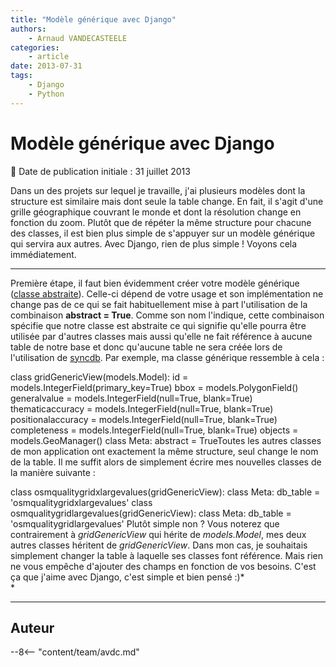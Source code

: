 ```yaml
---
title: "Modèle générique avec Django"
authors:
    - Arnaud VANDECASTEELE
categories:
    - article
date: 2013-07-31
tags:
    - Django
    - Python
---
```


# Modèle générique avec Django

:calendar: Date de publication initiale : 31 juillet 2013

Dans un des projets sur lequel je travaille, j'ai plusieurs modèles dont la structure est similaire mais dont seule la table change. En fait, il s'agit d'une grille géographique couvrant le monde et dont la résolution change en fonction du zoom. Plutôt que de répéter la même structure pour chacune des classes, il est bien plus simple de s'appuyer sur un modèle générique qui servira aux autres. Avec Django, rien de plus simple ! Voyons cela immédiatement.

----

Première étape, il faut bien évidemment créer votre modèle générique ([classe abstraite](https://docs.djangoproject.com/en/dev/topics/db/models/#abstract-base-classes)). Celle-ci dépend de votre usage et son implémentation ne change pas de ce qui se fait habituellement mise à part l'utilisation de la combinaison **abstract = True**. Comme son nom l'indique, cette combinaison spécifie que notre classe est abstraite ce qui signifie qu'elle pourra être utilisée par d'autres classes mais aussi qu'elle ne fait référence à aucune table de notre base et donc qu'aucune table ne sera créée lors de l'utilisation de [syncdb](https://docs.djangoproject.com/en/dev/ref/django-admin/#django-admin-syncdb). Par exemple, ma classe générique ressemble à cela :

class gridGenericView(models.Model): id = models.IntegerField(primary\_key=True) bbox = models.PolygonField() generalvalue = models.IntegerField(null=True, blank=True) thematicaccuracy = models.IntegerField(null=True, blank=True) positionalaccuracy = models.IntegerField(null=True, blank=True) completeness = models.IntegerField(null=True, blank=True) objects = models.GeoManager() class Meta: abstract = TrueToutes les autres classes de mon application ont exactement la même structure, seul change le nom de la table. Il me suffit alors de simplement écrire mes nouvelles classes de la manière suivante :

class osmqualitygridxlargevalues(gridGenericView): class Meta: db\_table = 'osmqualitygridxlargevalues' class osmqualitygridlargevalues(gridGenericView): class Meta: db\_table = 'osmqualitygridlargevalues' Plutôt simple non ? Vous noterez que contrairement à *gridGenericView* qui hérite de *models.Model*, mes deux autres classes héritent de *gridGenericView*. Dans mon cas, je souhaitais simplement changer la table à laquelle ses classes font référence. Mais rien ne vous empêche d'ajouter des champs en fonction de vos besoins. C'est ça que j'aime avec Django, c'est simple et bien pensé :)*  
*

----

## Auteur

--8<-- "content/team/avdc.md"
